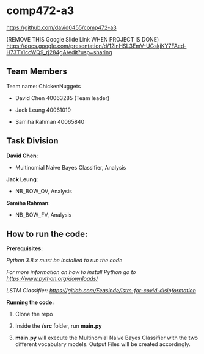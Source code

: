 # comp472-a3

https://github.com/david0455/comp472-a3

(REMOVE THIS Google Slide Link WHEN PROJECT IS DONE) https://docs.google.com/presentation/d/12inHSL3EmV-UGskjKY7FAed-H73TYlccWQ9_rj284gA/edit?usp=sharing

## Team Members

Team name: ChickenNuggets

- David Chen 40063285 (Team leader)

- Jack Leung 40061019

- Samiha Rahman 40065840

## Task Division

**David Chen**: 

- Multinomial Naive Bayes Classifier, Analysis

**Jack Leung**:

- NB_BOW_OV, Analysis

**Samiha Rahman**:

- NB_BOW_FV, Analysis


## How to run the code:

**Prerequisites:**

*Python 3.8.x must be installed to run the code*

*For more information on how to install Python go to https://www.python.org/downloads/*

*LSTM Classifier: https://gitlab.com/Feasinde/lstm-for-covid-disinformation*

**Running the code:**

1. Clone the repo

2. Inside the **/src** folder, run **main.py**

3. **main.py** will execute the Multinomial Naive Bayes Classifier with the two different vocabulary models. Output Files will be created accordingly.
